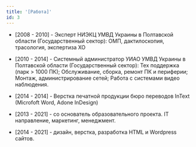 ```yaml
---
title: '[Работа]'
id: 3
---
```


- [2008 - 2010] - Эксперт НИЭКЦ УМВД Украины в Полтавской области (Государственный сектор): ОМП, дактилоскопия, трасология, экспертиза ХО

- [2010 - 2014] - Системный администратор УИАО УМВД Украины в Полтавской области (Государственный сектор): Тех поддержка (парк > 1000 ПК); Обслуживание, сборка, ремонт ПК и периферии; Монтаж, администрирование сетей; Работа с системами видео наблюдения.

- [2014 - 2014] - Верстка печатной продукции бюро переводов InText (Microfoft Word, Adone InDesign)

- [2013 - 2021] - со основатель образовательного проекта. IT направление, маркетинг, менеджмент.

- [2014 - 2021] - дизайн, верстка, разработка HTML и Wordpress сайтов.